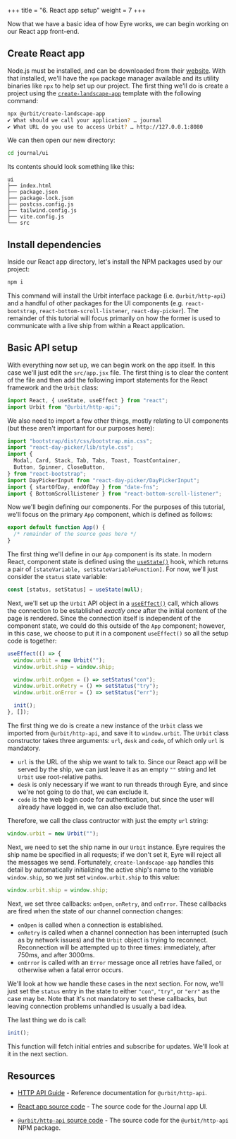 +++
title = "6. React app setup"
weight = 7
+++

Now that we have a basic idea of how Eyre works, we can begin working on our
React app front-end.

## Create React app

Node.js must be installed, and can be downloaded from their
[website](https://nodejs.org/en/download). With that installed, we'll have the
`npm` package manager available and its utility binaries like `npx` to help
set up our project. The first thing we'll do is create a project using the
[`create-landscape-app`](https://www.npmjs.com/package/@urbit/create-landscape-app)
template with the following command:

```sh
npx @urbit/create-landscape-app
✔ What should we call your application? … journal
✔ What URL do you use to access Urbit? … http://127.0.0.1:8080
```

We can then open our new directory:

```sh {% copy=true %}
cd journal/ui
```

Its contents should look something like this:

```
ui
├── index.html
├── package.json
├── package-lock.json
├── postcss.config.js
├── tailwind.config.js
├── vite.config.js
└── src
```

## Install dependencies

Inside our React app directory, let's install the NPM packages used by
our project:

```sh {% copy=true %}
npm i
```

This command will install the Urbit interface package (i.e. `@urbit/http-api`)
and a handful of other packages for the UI components (e.g. `react-bootstrap`,
`react-bottom-scroll-listener`, `react-day-picker`). The remainder of this
tutorial will focus primarily on how the former is used to communicate with a
live ship from within a React application.

## Basic API setup

With everything now set up, we can begin work on the app itself. In this case
we'll just edit the `src/app.jsx` file. The first thing is to clear the content
of the file and then add the following import statements for the React
framework and the `Urbit` class:

```javascript {% copy=true %}
import React, { useState, useEffect } from "react";
import Urbit from "@urbit/http-api";
```

We also need to import a few other things, mostly relating to UI components (but
these aren't important for our purposes here):

```javascript {% copy=true %}
import "bootstrap/dist/css/bootstrap.min.css";
import "react-day-picker/lib/style.css";
import {
  Modal, Card, Stack, Tab, Tabs, Toast, ToastContainer,
  Button, Spinner, CloseButton,
} from "react-bootstrap";
import DayPickerInput from "react-day-picker/DayPickerInput";
import { startOfDay, endOfDay } from "date-fns";
import { BottomScrollListener } from "react-bottom-scroll-listener";
```

Now we'll begin defining our components. For the purposes of this tutorial,
we'll focus on the primary `App` component, which is defined as follows:

```javascript {% copy=true %}
export default function App() {
  /* remainder of the source goes here */
}
```

The first thing we'll define in our `App` component is its state. In modern
React, component state is defined using the
[`useState()`](https://beta.reactjs.org/reference/react/useState) hook, which
returns a pair of `[stateVariable, setStateVariableFunction]`. For now, we'll
just consider the `status` state variable:

```javascript {% copy=true %}
const [status, setStatus] = useState(null);
```

Next, we'll set up the `Urbit` API object in a
[`useEffect()`](https://beta.reactjs.org/reference/react/useEffect) call, which
allows the connection to be established *exactly once* after the initial
content of the page is rendered. Since the connection itself is independent of
the component state, we could do this outside of the `App` component; however,
in this case, we choose to put it in a component `useEffect()` so all the setup
code is together:

```javascript {% copy=true %}
useEffect(() => {
  window.urbit = new Urbit("");
  window.urbit.ship = window.ship;

  window.urbit.onOpen = () => setStatus("con");
  window.urbit.onRetry = () => setStatus("try");
  window.urbit.onError = () => setStatus("err");

  init();
}, []);
```

The first thing we do is create a new instance of the `Urbit` class we imported
from `@urbit/http-api`, and save it to `window.urbit`. The `Urbit` class
constructor takes three arguments: `url`, `desk` and `code`, of which only `url`
is mandatory.

- `url` is the URL of the ship we want to talk to. Since our React app will be
  served by the ship, we can just leave it as an empty `""` string and let
  `Urbit` use root-relative paths.
- `desk` is only necessary if we want to run threads through Eyre, and since
  we're not going to do that, we can exclude it.
- `code` is the web login code for authentication, but since the user will
  already have logged in, we can also exclude that.

Therefore, we call the class contructor with just the empty `url` string:

```javascript
window.urbit = new Urbit("");
```

Next, we need to set the ship name in our `Urbit` instance. Eyre requires the
ship name be specified in all requests; if we don't set it, Eyre will reject
all the messages we send. Fortunately, `create-landscape-app` handles this
detail by automatically initializing the active ship's name to the variable
`window.ship`, so we just set `window.urbit.ship` to this value:

```javascript
window.urbit.ship = window.ship;
```

Next, we set three callbacks: `onOpen`, `onRetry`, and `onError`. These
callbacks are fired when the state of our channel connection changes:

- `onOpen` is called when a connection is established.
- `onRetry` is called when a channel connection has been interrupted (such as by
  network issues) and the `Urbit` object is trying to reconnect. Reconnection
  will be attempted up to three times: immediately, after 750ms, and after
  3000ms.
- `onError` is called with an `Error` message once all retries have failed, or
  otherwise when a fatal error occurs.

We'll look at how we handle these cases in the next section. For now, we'll just
set the `status` entry in the state to either `"con"`, `"try"`, or `"err"` as
the case may be. Note that it's not mandatory to set these callbacks, but
leaving connection problems unhandled is usually a bad idea.

The last thing we do is call:

```javascript
init();
```

This function will fetch initial entries and subscribe for updates. We'll look
at it in the next section.

## Resources

- [HTTP API Guide](/guides/additional/http-api-guide) - Reference documentation for
  `@urbit/http-api`.

- [React app source
  code](https://github.com/urbit/docs-examples/tree/main/journal-app/ui) - The
  source code for the Journal app UI.

- [`@urbit/http-api` source
  code](https://github.com/urbit/urbit/tree/master/pkg/npm/http-api) - The
  source code for the `@urbit/http-api` NPM package.
